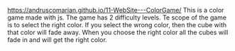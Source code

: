 https://andruscomarian.github.io/11-WebSite---ColorGame/
This is a color game made with js. 
The game has 2 difficulty levels. 
Te scope of the game is to select the right color.
If you select the wrong color, then the cube with that color will fade away.
When you choose the right color all the cubes will fade in and will get the right color.
